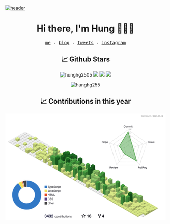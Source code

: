 
[![header](
https://capsule-render.vercel.app/api?type=Slice&color=f25f4c&height=260&section=header&text=Hung2505&fontSize=48&animation=twinkling&fontColor=fff&fontAlign=82&rotate=15&fontAlignY=40)](https://github.com/hunghg2505)

<!-- <div align="center"><img src="https://res.cloudinary.com/hunghg255/image/upload/v1675336531/download_jlyce0.png"></div> -->
<h1 align='center'>Hi there, I'm Hung 👋✌🏻</h1>

<!-- <p align="center">
  <samp>
  Currently, I'm working as frontend developer. You can follow my blog here
    <a href="https://web-totals.vercel.app">Web totals</a>
    ✍️ ✍️ ✍️
  </samp>
</p> -->

<p align="center">
  <samp>
    <a href="https://hung.thedev.id">me</a> .
    <a href="https://web-totals.vercel.app/">blog</a> .
    <a href="https://twitter.com/hunghg255">tweets</a> .
    <a href="https://www.instagram.com/hello_silver_miu/">instagram</a>
  </samp>
</p>


<h2 align='center'> 📈 Github Stars </h2>
<p align="center"> <img src="https://komarev.com/ghpvc/?username=hunghg2505&style=flat" alt="hunghg2505" />
  <img src="https://shields.io/github/stars/hunghg2505">
  <img src="https://img.shields.io/github/followers/hunghg2505">
  <img src="https://img.shields.io/static/v1?label=%F0%9F%8C%9F&message=Love%20coding&style=style=flat&color=c80000">
</p>

<div align="center">
<!--  <img src="https://github-readme-stats.vercel.app/api?username=hunghg2505&show_icons=true&border_radius=15&count_private=true"/>
  <img src="https://github-readme-stats.vercel.app/api/top-langs/?username=hunghg2505&border_radius=15&layout=compact&langs_count=6&count_private=true"/> -->
  <img 
       src="https://github-readme-streak-stats.herokuapp.com/?user=hunghg2505&count_private=true" 
       alt="hunghg255" 
  />
  <h2 align='center'> 📈 Contributions in this year </h2>
<!--   <img src="https://ghchart.rshah.org/F90716/hunghg2505" alt=""> -->
  
  ![](./profile-3d-contrib/profile-green-animate.svg)
</div>



